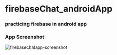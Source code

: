 # firebaseChat_androidApp

### practicing firebase in android app
### App Screenshot
![firebasechatapp-screenshot](https://user-images.githubusercontent.com/32861143/52126303-90879a80-2661-11e9-94a9-883c3ec00131.png)
